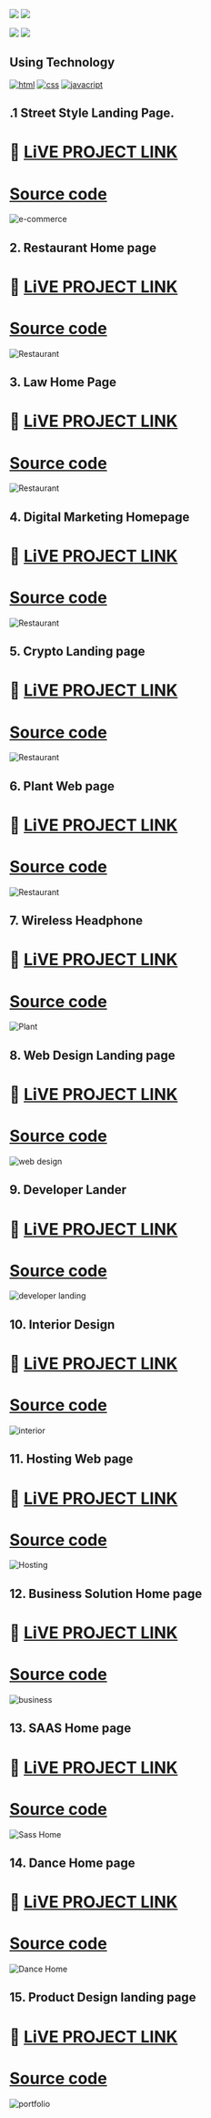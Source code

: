 
[![](https://img.shields.io/badge/ANURAG%20TIWARI-454545?style=for-the-badge)]()
[![](https://img.shields.io/badge/HITESH%20CHOUDHARY-ADD8E6?style=for-the-badge)]()



[![](https://img.shields.io/badge/linkedin-blue?style=for-the-badge)](https://www.linkedin.com/in/ankush-kumar-275129176/)
[![](https://img.shields.io/badge/MY%20PORTFOLIO-blue?style=for-the-badge)](https://developerankush.tk/ 'Link')

## **Using Technology**
[![html](https://img.shields.io/badge/html-red?style=for-the-badge&logo=HTML5&logoColor=white)]()
[![css](https://img.shields.io/badge/css-blue?style=for-the-badge&logo=css&logoColor=white)]()
[![javacript](https://img.shields.io/badge/javascript-black?style=for-the-badge&logo=javascript&logoColor=yellow)]()

## .1 Street Style Landing Page.

# 🚀 [LiVE PROJECT LINK](https://candid-bubblegum-1a4e2f.netlify.app/) 
# [Source code](https://github.com/Ankush8950/Street-Style-Landing-Page)
![e-commerce](./image/thumbnail.png)

## 2. Restaurant Home page

# 🚀 [LiVE PROJECT LINK](https://merry-moxie-795fa6.netlify.app/) 
# [Source code](https://github.com/Ankush8950/Food-Restaurant-Home-Page)
![Restaurant](./image/FoodApp.png)

## 3. Law Home Page

# 🚀 [LiVE PROJECT LINK](https://clinquant-blancmange-e8f2e3.netlify.app/) 
# [Source code](https://github.com/Ankush8950/Law-Home-Page)
![Restaurant](./image/Home.png)

## 4. Digital Marketing Homepage

# 🚀 [LiVE PROJECT LINK](https://jazzy-salmiakki-3d5453.netlify.app/) 
# [Source code](https://github.com/Ankush8950/Digital-Marketing-home-page)
![Restaurant](./image/HelpWeb-page.png)


## 5. Crypto Landing page

# 🚀 [LiVE PROJECT LINK](https://effervescent-donut-737bd5.netlify.app/) 
# [Source code](https://github.com/Ankush8950/Crypto-Landing-page)
![Restaurant](./image/token%20web.png)

## 6. Plant Web page

# 🚀 [LiVE PROJECT LINK](https://vocal-sherbet-ac5716.netlify.app/) 
# [Source code](https://github.com/Ankush8950/Plant-Home-page)
![Restaurant](./image/Monstera.png)

## 7. Wireless Headphone

# 🚀 [LiVE PROJECT LINK](https://boisterous-faloodeh-48f1f4.netlify.app/) 
# [Source code](https://github.com/Ankush8950/Headphone-Product-HomePage)
![Plant](./image/Headphone.png)


## 8. Web Design Landing page

# 🚀 [LiVE PROJECT LINK](https://lambent-klepon-39b18d.netlify.app/) 
# [Source code](https://github.com/Ankush8950/web-design-landing-page)
![web design](./image/Design-Home-page.png)


## 9. Developer Lander

# 🚀 [LiVE PROJECT LINK](https://moonlit-rolypoly-ca890e.netlify.app/) 
# [Source code](https://github.com/Ankush8950/Developer-landing-page)
![developer landing](./image/web%20page.png)


## 10. Interior Design

# 🚀 [LiVE PROJECT LINK](https://zesty-frangollo-a9ba2a.netlify.app/) 
# [Source code](https://github.com/Ankush8950/Interior-Design-landing-page.)
![interior](./image/Interior.png)


## 11. Hosting Web page

# 🚀 [LiVE PROJECT LINK](https://merry-centaur-000a93.netlify.app/) 
# [Source code](https://github.com/Ankush8950/Hosting-landing-page)
![Hosting](./image/Hosting.png)


## 12. Business Solution Home page

# 🚀 [LiVE PROJECT LINK](https://dapper-cascaron-430859.netlify.app/) 
# [Source code](https://github.com/Ankush8950/Business-landing-page)
![business](./image/business.png)


## 13. SAAS Home page

# 🚀 [LiVE PROJECT LINK](https://fanciful-wisp-029569.netlify.app/) 
# [Source code](https://github.com/Ankush8950/SAAS-landing-page)
![Sass Home](./image/saas.png)

## 14. Dance Home page

# 🚀 [LiVE PROJECT LINK](https://illustrious-dragon-25c496.netlify.app/) 
# [Source code](https://github.com/Ankush8950/Dance-Home-Page)
![Dance Home](./image/Creativity%20page.png)

## 15. Product Design landing page

# 🚀 [LiVE PROJECT LINK](https://dynamic-bunny-38bb2c.netlify.app/) 
# [Source code](https://github.com/Ankush8950/Product-design-landing-page)
![portfolio](./image/portfolio%20page.png)